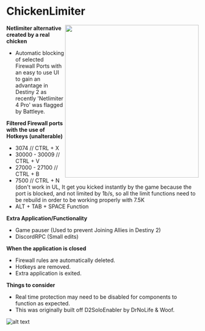 # ChickenLimiter
<img src="https://i.ibb.co/h2F30LT/1-2-minecraft-chicken-png.png" width="350" height="400" align="right" />

**Netlimiter alternative created by a real chicken**
- Automatic blocking of selected Firewall Ports with an easy to use UI to gain an advantage in Destiny 2 as recently 'Netlimiter 4 Pro' was flagged by Battleye.

**Filtered Firewall ports with the use of Hotkeys (unalterable)**
- 3074 // CTRL + X
- 30000 - 30009 // CTRL + V
- 27000 - 27100 // CTRL + B
- 7500 // CTRL + N (don't work in UL, It get you kicked instantly by the game because the port is blocked, and not limited by 1b/s, so all the limit functions need to be rebuild in order to be working properly with 7.5K
- ALT + TAB + SPACE Function

**Extra Application/Functionality**
- Game pauser (Used to prevent Joining Allies in Destiny 2)
- DiscordRPC (Small edits)

**When the application is closed**
- Firewall rules are automatically deleted.
- Hotkeys are removed.
- Extra application is exited.

**Things to consider**
- Real time protection may need to be disabled for components to function as expected.
- This was originally built off D2SoloEnabler by DrNoLife & Woof.

![alt text]([http://url/to/img.png](https://i.ibb.co/WHPdj78/Screenshot-7.png))

